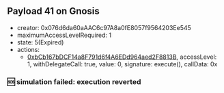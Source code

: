 ## Payload 41 on Gnosis

- creator: 0x076d6da60aAAC6c97A8a0fE8057f9564203Ee545
- maximumAccessLevelRequired: 1
- state: 5(Expired)
- actions:
  - [0xbCb167bDCF14a8F791d6f4A6EDd964aed2F8813B](https://gnosisscan.io/tx/0xbCb167bDCF14a8F791d6f4A6EDd964aed2F8813B), accessLevel: 1, withDelegateCall: true, value: 0, signature: execute(), callData: 0x

### :sos: simulation failed: execution reverted
